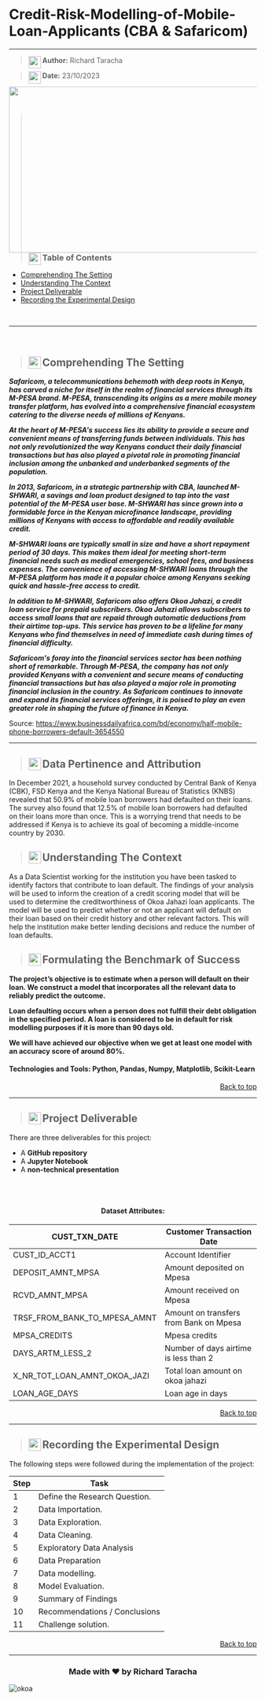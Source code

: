<a name="top"></a>
# Credit-Risk-Modelling-of-Mobile-Loan-Applicants (CBA & Safaricom)
---

> <img align="left" width="25" height="25" src="https://user-images.githubusercontent.com/67068918/228323145-dc1343c4-a9e5-4e15-ae91-8af1bc9898b8.svg"> **Author:** Richard Taracha 

> <img align="left" width="25" height="25" src="https://user-images.githubusercontent.com/67068918/228325498-2a141e3e-3e77-48b0-96ae-cbfffa4ef2b3.svg"> **Date:** 23/10/2023

<!-- > <img align="left" width="25" height="25" src="https://user-images.githubusercontent.com/67068918/228318759-abcf91d4-5ddd-4230-aed8-4c8d7f63f8d2.svg"> **Web Application:** <a href="https://cancer-deathrate-regression-analysis.onrender.com" target="_blank">Click Me!</a> -->

<!-- <img align="right"  width="450" height="350" src="https://user-images.githubusercontent.com/67068918/107158150-3977d700-6999-11eb-9603-63f72f2741a9.png"> -->


<img align="right" width="600" height="338" src="https://github.com/TarachaR/Credit-Risk-Modelling-of-Mobile-Loan-Applicants-CBA-Safaricom-/assets/67068918/4b17edd1-45d5-4f03-b90f-47572e1842b1">

---
</br>


> ### <img align="left" width="25" height="25" src="https://user-images.githubusercontent.com/67068918/228328212-52e66179-e80d-4416-906d-64e401ce7052.svg"> Table of Contents
- [Comprehending The Setting](#background-information)
- [Understanding The Context](#understanding-the-context)
- [Project Deliverable](#project-deliverable)
- [Recording the Experimental Design](#recording-the-experimental-design)

</br>

---

</br>

> ## <img align="left" width="25" height="25" src="https://user-images.githubusercontent.com/67068918/228328828-3d2fa345-dc76-44c6-a604-5a05aeea636b.svg"> Comprehending The Setting
***Safaricom, a telecommunications behemoth with deep roots in Kenya, has carved a niche for itself in the realm of financial services through its M-PESA brand. M-PESA, transcending its origins as a mere mobile money transfer platform, has evolved into a comprehensive financial ecosystem catering to the diverse needs of millions of Kenyans.***

***At the heart of M-PESA's success lies its ability to provide a secure and convenient means of transferring funds between individuals. This has not only revolutionized the way Kenyans conduct their daily financial transactions but has also played a pivotal role in promoting financial inclusion among the unbanked and underbanked segments of the population.***

***In 2013, Safaricom, in a strategic partnership with CBA, launched M-SHWARI, a savings and loan product designed to tap into the vast potential of the M-PESA user base. M-SHWARI has since grown into a formidable force in the Kenyan microfinance landscape, providing millions of Kenyans with access to affordable and readily available credit.***

***M-SHWARI loans are typically small in size and have a short repayment period of 30 days. This makes them ideal for meeting short-term financial needs such as medical emergencies, school fees, and business expenses. The convenience of accessing M-SHWARI loans through the M-PESA platform has made it a popular choice among Kenyans seeking quick and hassle-free access to credit.***

***In addition to M-SHWARI, Safaricom also offers Okoa Jahazi, a credit loan service for prepaid subscribers. Okoa Jahazi allows subscribers to access small loans that are repaid through automatic deductions from their airtime top-ups. This service has proven to be a lifeline for many Kenyans who find themselves in need of immediate cash during times of financial difficulty.***

***Safaricom's foray into the financial services sector has been nothing short of remarkable. Through M-PESA, the company has not only provided Kenyans with a convenient and secure means of conducting financial transactions but has also played a major role in promoting financial inclusion in the country. As Safaricom continues to innovate and expand its financial services offerings, it is poised to play an even greater role in shaping the future of finance in Kenya.***
</br>

Source: https://www.businessdailyafrica.com/bd/economy/half-mobile-phone-borrowers-default-3654550

---

> ## <img align="left" width="25" height="25" src="https://user-images.githubusercontent.com/67068918/228328828-3d2fa345-dc76-44c6-a604-5a05aeea636b.svg"> Data Pertinence and Attribution
In December 2021, a household survey conducted by Central Bank of Kenya (CBK), FSD Kenya and the Kenya National Bureau of Statistics (KNBS) revealed that 50.9% of mobile loan borrowers had defaulted on their loans. The survey also found that 12.5% of mobile loan borrowers had defaulted on their loans more than once. This is a worrying trend that needs to be addressed if Kenya is to achieve its goal of becoming a middle-income country by 2030.

> ## <img align="left" width="25" height="25" src="https://user-images.githubusercontent.com/67068918/228329440-1b010e60-3ec5-4d81-b545-ef3991a6eb95.svg"> Understanding The Context

As a Data Scientist working for the institution you have been tasked to identify factors that contribute to loan default. The findings of your analysis will be used to inform the creation of a credit scoring model that will be used to determine the creditworthiness of Okoa Jahazi loan applicants. The model will be used to predict whether or not an applicant will default on their loan based on their credit history and other relevant factors. This will help the institution make better lending decisions and reduce the number of loan defaults.

> ## <img align="left" width="25" height="25" src="https://user-images.githubusercontent.com/67068918/228329440-1b010e60-3ec5-4d81-b545-ef3991a6eb95.svg"> Formulating the Benchmark of Success

**The project’s objective is to estimate when a person will default on their loan. We construct a model that incorporates all the relevant data to reliably predict the outcome.**

**Loan defaulting occurs when a person does not fulfill their debt obligation in the specified period. A loan is considered to be in default for risk modelling purposes if it is more than 90 days old.**

**We will have achieved our objective when we get at least one model with an accuracy score of around 80%.**

#### Technologies and Tools: Python, Pandas, Numpy, Matplotlib, Scikit-Learn

<p align="right"><a href="#top">Back to top</a></p>

---

> ## <img align="left" width="25" height="25" src="https://user-images.githubusercontent.com/67068918/228330000-aab764a7-0178-4536-b3f9-50fa169afe63.svg"> Project Deliverable
There are three deliverables for this project:
- A **GitHub repository**
- A **Jupyter Notebook**
- A **non-technical presentation**
</br>
</br>


<h4 align="center">Dataset Attributes:</h4>

| CUST_TXN_DATE | Customer Transaction Date |
|-|-| 
| CUST_ID_ACCT1 | Account Identifier |
| DEPOSIT_AMNT_MPSA | Amount deposited on Mpesa |    
| RCVD_AMNT_MPSA | Amount received on Mpesa |
| TRSF_FROM_BANK_TO_MPESA_AMNT | Amount on transfers from Bank on Mpesa |  
| MPSA_CREDITS | Mpesa credits |
| DAYS_ARTM_LESS_2 | Number of days airtime is less than 2 |
| X_NR_TOT_LOAN_AMNT_OKOA_JAZI | Total loan amount on okoa jahazi |
| LOAN_AGE_DAYS | Loan age in days |


<p align="right"><a href="#top">Back to top</a></p>

---

> ## <img align="left" width="25" height="25" src="https://user-images.githubusercontent.com/67068918/228331342-873c97d4-48bf-49e6-992e-788202af2cd3.svg"> Recording the Experimental Design
The following steps were followed during the implementation of the project:

| Step | Task |
|-|-|  
| 1 | Define the Research Question. |
| 2 | Data Importation. |
| 3 | Data Exploration. |   
| 4 | Data Cleaning. |
| 5 | Exploratory Data Analysis |
| 6 | Data Preparation |
| 7 | Data modelling. |
| 8 | Model Evaluation. |
| 9 | Summary of Findings |
| 10 | Recommendations / Conclusions |
| 11 | Challenge solution. |



<p align="right"><a href="#top">Back to top</a></p>

---

<h3 align="center">Made with ❤️ by Richard Taracha</h3>

![okoa](https://github.com/TarachaR/Credit-Risk-Modelling-of-Mobile-Loan-Applicants-CBA-Safaricom-/assets/67068918/4b17edd1-45d5-4f03-b90f-47572e1842b1)

